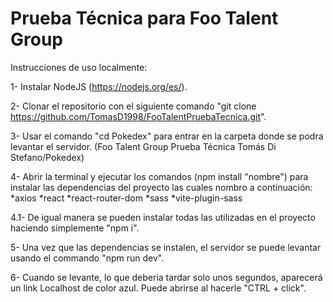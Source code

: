 # Prueba Técnica para Foo Talent Group

Instrucciones de uso localmente:

1- Instalar NodeJS (https://nodejs.org/es/).

2- Clonar el repositorio con el siguiente comando "git clone https://github.com/TomasD1998/FooTalentPruebaTecnica.git".

3- Usar el comando "cd Pokedex" para entrar en la carpeta donde se podra levantar el servidor. (Foo Talent Group Prueba Técnica Tomás Di Stefano/Pokedex)

4- Abrir la terminal y ejecutar los comandos (npm install "nombre") para instalar las dependencias del proyecto las cuales nombro a continuación:
    *axios
    *react
    *react-router-dom
    *sass
    *vite-plugin-sass

4.1- De igual manera se pueden instalar todas las utilizadas en el proyecto haciendo simplemente "npm i".

5- Una vez que las dependencias se instalen, el servidor se puede levantar usando el commando "npm run dev".

6- Cuando se levante, lo que deberia tardar solo unos segundos, aparecerá un link Localhost de color azul.
    Puede abrirse al hacerle "CTRL + click".
